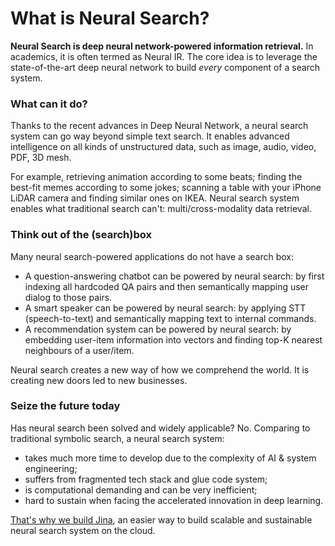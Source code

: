 # What is Neural Search?

**Neural Search is deep neural network-powered information retrieval.** In academics, it is often termed as Neural IR. The core idea is to leverage the state-of-the-art deep neural network to build *every* component of a search system. 

### What can it do?

Thanks to the recent advances in Deep Neural Network, a neural search system can go way beyond simple text search. It enables advanced intelligence on all kinds of unstructured data, such as image, audio, video, PDF, 3D mesh.

For example, retrieving animation according to some beats; finding the best-fit memes according to some jokes; scanning a table with your iPhone LiDAR camera and finding similar ones on IKEA. Neural search system enables what traditional search can't: multi/cross-modality data retrieval.

### Think out of the (search)box

Many neural search-powered applications do not have a search box: 

- A question-answering chatbot can be powered by neural search: by first indexing all hardcoded QA pairs and then semantically mapping user dialog to those pairs. 
- A smart speaker can be powered by neural search: by applying STT (speech-to-text) and semantically mapping text to internal commands.
- A recommendation system can be powered by neural search: by embedding user-item information into vectors and finding top-K nearest neighbours of a user/item.

Neural search creates a new way of how we comprehend the world. It is creating new doors led to new businesses. 

### Seize the future today

Has neural search been solved and widely applicable? No. Comparing to traditional symbolic search, a neural search system:
- takes much more time to develop due to the complexity of AI & system engineering;
- suffers from fragmented tech stack and glue code system;
- is computational demanding and can be very inefficient;
- hard to sustain when facing the accelerated innovation in deep learning.

[That's why we build Jina](https://github.com/jina-ai/jina), an easier way to build scalable and sustainable neural search system on the cloud.